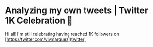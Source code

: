 # Analyzing my own tweets | Twitter 1K Celebration 🎈

Hi all! I'm still celebrating having reached 1K followers on [https://twitter.com/vivmarquez](twitter)
